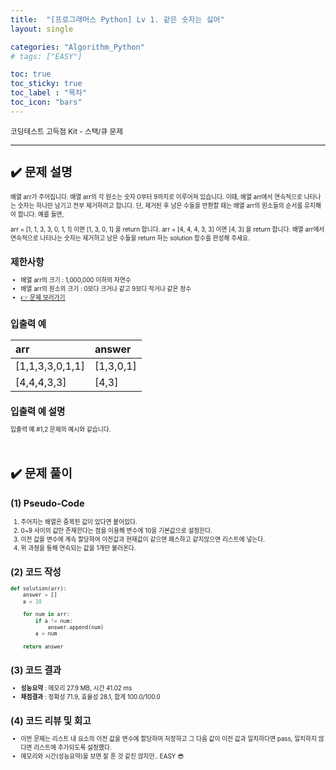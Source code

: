 ```yaml
---
title:  "[프로그래머스 Python] Lv 1. 같은 숫자는 싫어"
layout: single

categories: "Algorithm_Python"
# tags: ["EASY"]

toc: true
toc_sticky: true
toc_label : "목차"
toc_icon: "bars"
---
```


<small>코딩테스트 고득점 Kit - 스택/큐 문제<small>

***

# <span class="half_HL">✔️ 문제 설명</span>
배열 arr가 주어집니다. 배열 arr의 각 원소는 숫자 0부터 9까지로 이루어져 있습니다. 이때, 배열 arr에서 연속적으로 나타나는 숫자는 하나만 남기고 전부 제거하려고 합니다. 단, 제거된 후 남은 수들을 반환할 때는 배열 arr의 원소들의 순서를 유지해야 합니다. 예를 들면,

arr = [1, 1, 3, 3, 0, 1, 1] 이면 [1, 3, 0, 1] 을 return 합니다.
arr = [4, 4, 4, 3, 3] 이면 [4, 3] 을 return 합니다.
배열 arr에서 연속적으로 나타나는 숫자는 제거하고 남은 수들을 return 하는 solution 함수를 완성해 주세요.

## 제한사항
- 배열 arr의 크기 : 1,000,000 이하의 자연수
- 배열 arr의 원소의 크기 : 0보다 크거나 같고 9보다 작거나 같은 정수
- [👉 문제 보러가기](https://school.programmers.co.kr/learn/courses/30/lessons/12906)

## 입출력 예

|arr|	answer|
|:-------|:------|
|[1,1,3,3,0,1,1]|	[1,3,0,1]|
|[4,4,4,3,3]|[4,3]|

## 입출력 예 설명
입출력 예 #1,2
문제의 예시와 같습니다.

<br>

# <span class="half_HL">✔️ 문제 풀이</span>
## (1) Pseudo-Code
1. 주어지는 배열은 중복된 값이 있다면 붙어있다.
2. 0~9 사이의 값만 존재한다는 점을 이용해 변수에 10을 기본값으로 설정한다.
3. 이전 값을 변수에 계속 할당하여 이전값과 현재값이 같으면 패스하고 같지않으면 리스트에 넣는다.
4. 위 과정을 통해 연속되는 값을 1개만 불러온다.


## (2) 코드 작성
```python
def solution(arr):
    answer = []
    a = 10
    
    for num in arr:        
        if a != num:
            answer.append(num)    
        a = num
    
    return answer
```

## (3) 코드 결과
- **성능요약** : 메모리 27.9 MB, 시간 41.02 ms
- **채점결과** : 정확성 71.9, 효율성 28.1, 합계 100.0/100.0

## (4) 코드 리뷰 및 회고
- 이번 문제는 리스트 내 요소의 이전 값을 변수에 할당하여 저장하고 그 다음 값이 이전 값과 일치하다면 pass, 일치하지 않다면 리스트에 추가되도록 설정했다.
- 메모리와 시간(성능요약)을 보면 잘 푼 것 같진 않지만.. EASY 😎

<br>